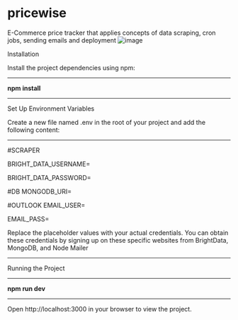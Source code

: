 # pricewise

E-Commerce price tracker that applies concepts of data scraping, cron jobs, sending emails and deployment
![image](https://github.com/user-attachments/assets/23507b8b-461f-4802-8c1b-40c203693e47)


Installation

Install the project dependencies using npm:
***
**npm install**
***

Set Up Environment Variables

Create a new file named .env in the root of your project and add the following content:
***
#SCRAPER

BRIGHT_DATA_USERNAME=

BRIGHT_DATA_PASSWORD=

#DB
MONGODB_URI=

#OUTLOOK
EMAIL_USER=

EMAIL_PASS=

Replace the placeholder values with your actual credentials. You can obtain these credentials by signing up on these specific websites from BrightData, MongoDB, and Node Mailer
***
Running the Project
***
**npm run dev**
***
Open http://localhost:3000 in your browser to view the project.
